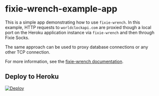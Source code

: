 fixie-wrench-example-app
===============

This is a simple app demonstrating how to use `fixie-wrench`. In this example, HTTP requests to `worldclockapi.com` are proxied though a local port on the Heroku application instance via `fixie-wrench` and then through Fixie Socks.

The same approach can be used to proxy database connections or any other TCP connection.

For more information, see the [fixie-wrench documentation](https://github.com/usefixie/fixie-wrench).

## Deploy to Heroku

[![Deploy](https://www.herokucdn.com/deploy/button.svg)](https://heroku.com/deploy)

